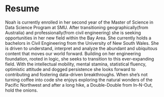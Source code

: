 # Resume

Noah is currently enrolled in her second year of the Master of Science in Data Science Program at SMU. After transitioning geographically(from Australia) and professionally(from civil engineering) she is seeking opportunities in her new field within the Bay Area. She currently holds a bachelors in Civil Engineering from the University of New South Wales. She is driven to understand, interpret and analyze the abundant and ubiquitous content that moves our world forward. Building on her engineering foundation, rooted in logic, she seeks to transition to this ever-expanding field. With the intellectual mobility, mental stamina, statistical fluency, optimistic attitude and dogged persistence she looks forward to contributing and fostering data-driven breakthroughs. When she’s not turning coffee into code she enjoys exploring the natural wonders of the Pacific Northwest and after a long hike, a Double-Double from In-N-Out, hold the onions.
